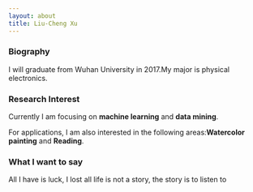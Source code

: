 ```yaml
---
layout: about
title: Liu-Cheng Xu
---
```





### Biography

I will graduate from Wuhan University in 2017.My major is physical electronics.

### Research Interest

Currently I am focusing on **machine learning** and **data mining**.

For applications, I am also interested in the following areas:**Watercolor painting** and **Reading**.

### What I want to say

All I have is luck, I lost all life is not a story, the story is to listen to

